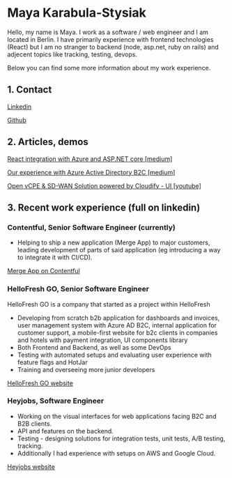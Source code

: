 # Maya Karabula-Stysiak

Hello, my name is Maya. I work as a software / web engineer and I am located in Berlin. I have primarily experience with frontend technologies (React) but I am no stranger to backend (node, asp.net, ruby on rails) and adjecent topics like tracking, testing, devops.

Below you can find some more information about my work experience.

## 1. Contact

[Linkedin](https://www.linkedin.com/in/maya-karabu%C5%82a-stysiak-a8356112a/)

[Github](https://github.com/mayakarabula)

## 2. Articles, demos

[React integration with Azure and ASP.NET core [medium]](https://jakub-karabula-stysiak.medium.com/react-integration-with-azure-and-asp-net-core-9651929ae3f9)

[Our experience with Azure Active Directory B2C [medium]](https://jakub-karabula-stysiak.medium.com/our-experience-with-ad-b2c-6e2cc6cfa7f9)

[Open vCPE & SD-WAN Solution powered by Cloudify - UI [youtube]](https://www.youtube.com/watch?v=xjn4gyXKAM8)

## 3. Recent work experience (full on linkedin)

### Contentful, Senior Software Engineer (currently)

- Helping to ship a new application (Merge App) to major customers, leading development of parts of said application (eg introducing a way to integrate it with CI/CD).

[Merge App on Contentful](https://www.contentful.com/marketplace/app/merge/)

### HelloFresh GO, Senior Software Engineer

HelloFresh GO is a company that started as a project within HelloFresh

- Developing from scratch b2b application for dashboards and
  invoices, user management system with Azure AD B2C, internal application for customer support, a mobile-first website for b2c clients in companies and hotels with payment integration, UI components library
- Both Frontend and Backend, as well as some DevOps
- Testing with automated setups and evaluating user experience
  with feature flags and HotJar
- Training and overseeing more junior developers

[HelloFresh GO website](https://www.hellofreshgo.de/en/home/)

### Heyjobs, Software Engineer

- Working on the visual interfaces for web applications facing B2C and B2B clients.
- API and features on the backend.
- Testing - designing solutions for integration tests, unit tests, A/B testing, tracking.
- Additionally I had experience with setups on AWS and Google Cloud.

[Heyjobs website](https://www.heyjobs.co/de-de)
